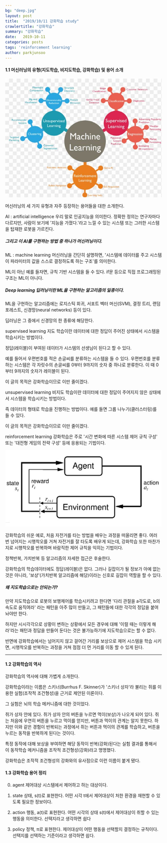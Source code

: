 ```yaml
---
bg: "deep.jpg"
layout: post
title:  "2019/10/11 강화학습 study"
crawlertitle: "강화학습"
summary: "강화학습"
date:   2019-10-11
categories: posts
tags: 'reinforcement learning'
author: parkjunsoo
---
```


#### 1.1 머신러닝의 유형(지도학습, 비지도학습, 강화학습) 및 용어 소개

![ml](https://github.com/junsoofeb/junsoofeb.github.io/raw/master/assets/images/ml.png)


머신러닝의 세 가지 유형과 자주 등장하는 용어들을 대한 소개한다.

AI : artificial intelligence 우리 말로 인공지능을 의미한다.
정확한 정의는 연구자마다 다르지만, 사람이 보기에 '지능을 가졌다.'라고 느낄 수 있는 시스템 또는 그러한 시스템을 탑재한 로봇을 가르킨다.

##### 그리고 이 AI를 구현하는 방법 중 하나가 머신러닝이다.

ML : machine learning 머신러닝을 간단히 설명하면,
'시스템에 데이터를 주고 시스템이 파라미터의 값을 스스로 결정하도록 하는 구조'를 의미한다.

ML이 아닌 예를 들자면, 규칙 기반 시스템을 들 수 있다.
if문 등으로 직접 프로그래밍된 구조는 ML이 아니다.

##### Deep learning 딥러닝이란 ML을 구현하는 알고리즘의 일종이다.
ML을 구현하는 알고리즘에는 로지스틱 회귀, 서포트 벡터 머신(SVM), 결정 트리, 랜덤 포레스트, 신경망(neural networks) 등이 있다.

딥러닝은 그 중에서 신경망의 한 종류에 해당한다.

supervised learning 지도 학습이란 데이터에 대한 정답이 주어진 상태에서 시스템을 학습시키는 방법이다.

정답(레이블)이 부여된 데이터가 시스템의 선생님이 된다고 할 수 있다.

예를 들어서 우편번호를 적은 손글씨를 분류하는 시스템을 들 수 있다.
우편번호를 분류하는 시스템은 각 자릿수의 손글씨를 0부터 9까지의 숫자 중 하나로 분류한다.
이 때 0부터 9까지의 숫자가 레이블이 된다.

이 글의 목적은 강화학습이므로 이만 줄이겠다.

unsupervised learning 비지도 학습이란 데이터에 대한 정답이 주어지지 않은 상태에서 시스템을 학습시키는 방법이다.

즉 데이터의 형태로 학습을 진행하는 방법이다. 예를 들면 그룹 나누기(클러스터링)를 들 수 있다.

이 글의 목적은 강화학습이므로 이만 줄이겠다.

reinforcement learning 강화학습은 주로 '시간 변화에 따른 시스템 제어 규칙 구성' 또는 '대전형 게임의 전략 구성' 등에 응용되는 기법이다.


![rl](https://github.com/junsoofeb/junsoofeb.github.io/raw/master/assets/images/rl.png)

강화학습의 쉬운 예로, 처음 자전거를 타는 방법을 배우는 과정을 떠올리면 좋다.
여러 번 넘어지는 시행착오를 거쳐 자전거를 잘 타도록 배우게 되는데, 강화학습 또한 마찬가지로 시행착오를 반복하며 바람직한 제어 규칙을 익히는 기법이다.

정책반복, 가치반복 등 알고리즘의 자세한 접근은 후술한다.

강화학습의 학습데이터에도 정답(레이블)은 없다. 그러나 길잡이가 될 정보가 아예 없는 것은 아니라, '보상'(가치반복 알고리즘에 해당)이라는 신호로 길잡이 역할을 할 수 있다.

##### 왜 지도학습으로는 안되는가?
만약 지도학습으로 로봇의 보행제어를 학습시키려고 한다면
 '다리 관절을 a각도로, b의 속도로 움직여라' 라는 패턴을 아주 많이 만들고,
그 패턴들에 대한 각각의 정답을 붙여놔야만 한다.

하지만 시시각각으로 상황이 변하는 상황에서 모든 경우에 대해 '이럴 때는 이렇게 해라'라는 패턴과 정답을 만들어 둔다는 것은 불가능하기에 지도학습으로는 할 수 없다.

반면에 강화학습에서는 넘어지지 않고 걸어간 거리를 보상으로 제어 시스템을 학습 시키면, 시행착오를 반복하는 과정을 거쳐 점점 더 먼 거리를 이동 할 수 있게 된다.

***

#### 1.2 강화학습의 역사

강화학습의 역사에 대해 가볍게 소개한다.

강화학습이라는 이름은 스키너(Burrhus F. Skinner)가 '스키너 상자'라 불리는 쥐를 이용한 실험(조작적 조건형성)을 근거로 제안된 이론이다.

그 실험은 뇌의 학습 메커니즘에 대한 것이었다.

쥐가 상자 안에 있다.
쥐가 상자 안의 버튼을 누르면 먹이(보상)가 나오게 되어 있다.
쥐는 처음에 우연히 버튼을 누르고 먹이를 얻지만, 버튼과 먹이의 관계는 알지 못한다.
하지만 이와 같은 경험이 반복되는 과정에서 쥐는 버튼과 먹이의 관계를 학습하고, 버튼을 누르는 동작을 반복하게 된다는 것이다.

특정 동작에 대해 보상을 부여하면 해당 동작이 반복(강화)된다는 실험 결과를 통해서
이 동작학습 메커니즘을 조작적 조건형성(강화)라고 명명했다.

강화학습은 조작적 조건형성의 강화와의 유사점으로 이런 이름이 붙게 됐다.

#### 1.3 강화학습 용어 정리

0. agent 제어대상
시스템에서 제어하고 하는 대상이다.

1. state 상태, s(t)로 표현한다.
어떤 시각 t에서 제어대상이 처한 환경을 재현할 수 있도록 필요한 정보이다.

2. action 행동, a(t)로 표현한다.
어떤 시각의 상태 s(t)에서 제어대상이 취할 수 있는 행동을 의미한다.
선택지라고 생각하면 쉽다

3. policy 정책, π로 표현한다.
제어대상이 어떤 행동을 선택할지 결정하는 규칙이다.
선택지를 선택하는 기준이라고 생각하면 쉽다.
